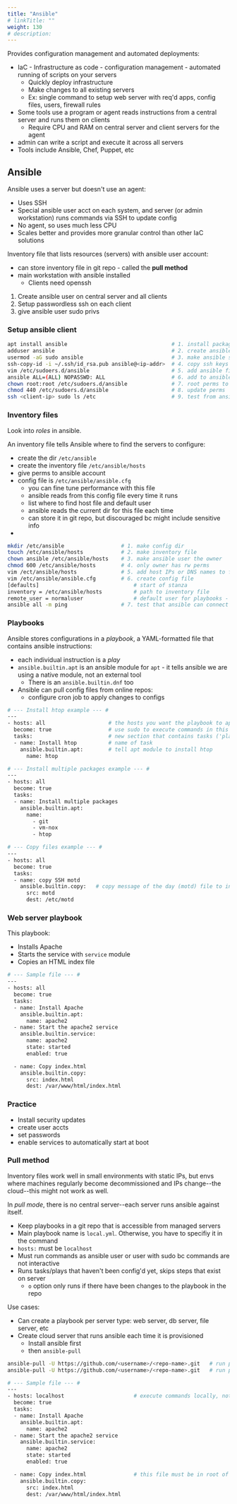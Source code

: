 ```yaml
---
title: "Ansible"
# linkTitle: ""
weight: 130
# description:
---
```


Provides configuration management and automated deployments:
- IaC - Infrastructure as code - configuration management - automated running of scripts on your servers
  - Quickly deploy infrastructure
  - Make changes to all existing servers
  - Ex: single command to setup web server with req'd apps, config files, users, firewall rules
- Some tools use a program or agent reads instructions from a central server and runs them on clients
  - Require CPU and RAM on central server and client servers for the agent
- admin can write a script and execute it across all servers
- Tools include Ansible, Chef, Puppet, etc

## Ansible

Ansible uses a server but doesn't use an agent:
- Uses SSH
- Special ansible user acct on each system, and server (or admin workstation) runs commands via SSH to update config
- No agent, so uses much less CPU
- Scales better and provides more granular control than other IaC solutions

Inventory file that lists resources (servers) with ansible user account:
- can store inventory file in git repo - called the **pull method**
- main workstation with ansible installed
  - Clients need openssh

1. Create ansible user on central server and all clients
2. Setup passwordless ssh on each client
3. give ansible user sudo privs


### Setup ansible client

```bash
apt install ansible                                 # 1. install package - make sure ansible 2.16+
adduser ansible                                     # 2. create ansible user
usermod -aG sudo ansible                            # 3. make ansible sudoer
ssh-copy-id -i ~/.ssh/id_rsa.pub ansible@<ip-addr>  # 4. copy ssh keys to ansible user acct
vim /etc/sudoers.d/ansible                          # 5. add ansible file
ansible ALL=(ALL) NOPASSWD: ALL                     # 6. add to ansible sudo file
chown root:root /etc/sudoers.d/ansible              # 7. root perms to file
chmod 440 /etc/sudoers.d/ansible                    # 8. update perms
ssh <client-ip> sudo ls /etc                        # 9. test from ansible acct on master machine
```
### Inventory files

Look into _roles_ in ansible.

An inventory file tells Ansible where to find the servers to configure:
- create the dir `/etc/ansible`
- create the inventory file `/etc/ansible/hosts`
- give perms to ansible account
- config file is `/etc/ansible/ansible.cfg`
  - you can fine tune performance with this file
  - ansible reads from this config file every time it runs
  - list where to find host file and default user
  - ansible reads the current dir for this file each time
  - can store it in git repo, but discouraged bc might include sensitive info
- 


```bash
mkdir /etc/ansible                  # 1. make config dir
touch /etc/ansible/hosts            # 2. make inventory file
chown ansible /etc/ansible/hosts    # 3. make ansible user the owner
chmod 600 /etc/ansible/hosts        # 4. only owner has rw perms
vim /ect/ansible/hosts              # 5. add host IPs or DNS names to file
vim /etc/ansible/ansible.cfg        # 6. create config file
[defaults]                              # start of stanza
inventory = /etc/ansible/hosts          # path to inventory file
remote_user = normaluser                # default user for playbooks - must exist on client machines
ansible all -m ping                 # 7. test that ansible can connect to clients via SSH
```

### Playbooks

Ansible stores configurations in a _playbook_, a YAML-formatted file that contains ansible instructions:
- each individual instruction is a _play_
- `ansible.builtin.apt` is an ansible module for `apt` - it tells ansible we are using a native module, not an external tool
  - There is an `ansible.builtin.dnf` too
- Ansible can pull config files from online repos:
  - configure cron job to apply changes to configs

```bash
# --- Install htop example --- #
---
- hosts: all                    # the hosts you want the playbook to apply to (all in inventory file)
  become: true                  # use sudo to execute commands in this playbook
  tasks:                        # new section that contains tasks ('plays')
  - name: Install htop          # name of task
    ansible.builtin.apt:        # tell apt module to install htop
      name: htop

# --- Install multiple packages example --- #
---
- hosts: all
  become: true
  tasks:
  - name: Install multiple packages
    ansible.builtin.apt:
      name:
        - git
        - vm-nox
        - htop

# --- Copy files example --- #
---
- hosts: all
  become: true
  tasks:
  - name: copy SSH motd
    ansible.builtin.copy:   # copy message of the day (motd) file to inventory
      src: motd
      dest: /etc/motd
```

### Web server playbook

This playbook:
- Installs Apache
- Starts the service with `service` module
- Copies an HTML index file

```bash
# --- Sample file --- #
---
- hosts: all
  become: true
  tasks:
  - name: Install Apache
    ansible.builtin.apt:
      name: apache2
  - name: Start the apache2 service
    ansible.builtin.service:
      name: apache2
      state: started
      enabled: true

  - name: Copy index.html
    ansible.builtin.copy:
      src: index.html
      dest: /var/www/html/index.html

```

### Practice

- Install security updates
- create user accts
- set passwords
- enable services to automatically start at boot

### Pull method

Inventory files work well in small environments with static IPs, but envs where machines regularly become decommissioned and IPs change--the cloud--this might not work as well.

In _pull mode_, there is no central server--each server runs ansible against itself.
- Keep playbooks in a git repo that is accessible from managed servers
- Main playbook name is `local.yml`. Otherwise, you have to specifiy it in the command
- `hosts:` must be `localhost`
- Must run commands as ansible user or user with sudo bc commands are not interactive
- Runs tasks/plays that haven't been config'd yet, skips steps that exist on server
  - `o` option only runs if there have been changes to the playbook in the repo

Use cases:
- Can create a playbook per server type: web server, db server, file server, etc
- Create cloud server that runs ansible each time it is provisioned
  - Install ansible first
  - then `ansible-pull`



```bash
ansible-pull -U https://github.com/<username>/<repo-name>.git   # run pull method - U is URL option
ansible-pull -U https://github.com/<username>/<repo-name>.git   # run pull method - U is URL option

# --- Sample file --- #
---
- hosts: localhost                      # execute commands locally, not via SSH
  become: true
  tasks:
  - name: Install Apache
    ansible.builtin.apt:
      name: apache2
  - name: Start the apache2 service
    ansible.builtin.service:
      name: apache2
      state: started
      enabled: true

  - name: Copy index.html               # this file must be in root of repo
    ansible.builtin.copy:
      src: index.html
      dest: /var/www/html/index.html
```